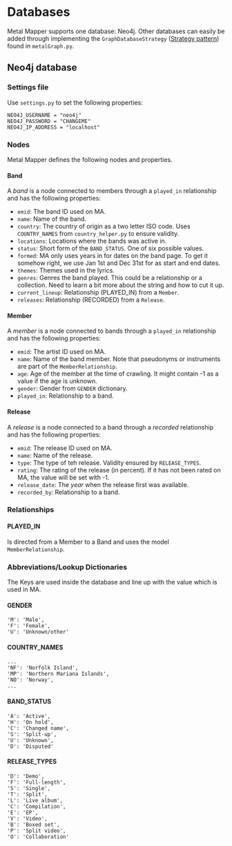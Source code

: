 # Databases

Metal Mapper supports one database: Neo4j. Other databases can easily be added through implementing the
`GraphDatabaseStrategy` ([Strategy pattern](https://en.wikipedia.org/wiki/Strategy_pattern)) found in 
`metalGraph.py`.

## Neo4j database

### Settings file

Use `settings.py` to set the following properties:

    NEO4J_USERNAME = "neo4j"
    NEO4J_PASSWORD = "CHANGEME"
    NEO4J_IP_ADDRESS = "localhost"

### Nodes

Metal Mapper defines the following nodes and properties.

#### Band

A _band_ is a node connected to members through a `played_in` relationship and has the 
following properties:

* `emid`: The band ID used on MA.
* `name`: Name of the band.
* `country`: The country of origin as a two letter ISO code. Uses `COUNTRY_NAMES` from `country_helper.py`
    to ensure validity.
* `locations`: Locations where the bands was active in.
* `status`: Short form of the `BAND_STATUS`. One of six possible values.
* `formed`: MA only uses years in for dates on the band page. To get it somehow right,
    we use Jan 1st and Dec 31st for as start and end dates.
* `themes`: Themes used in the lyrics.
* `genres`: Genres the band played. This could be a relationship or a collection.
    Need to learn a bit more about the string and how to cut it up.
* `current_lineup`: Relationship (PLAYED_IN) from a `Member`.
* `releases`: Relationship (RECORDED) from a `Release`.

#### Member

A _member_ is a node connected to bands through a `played_in` relationship and has the 
following properties:

* `emid`:  The artist ID used on MA.
* `name`: Name of the band member. Note that pseudonyms or instruments are part of the 
    `MemberRelationship`.
* `age`: Age of the member at the time of crawling. It might contain -1 as a value if the age is
    unknown.
* `gender`: Gender from `GENDER` dictionary.
* `played_in`: Relationship to a band.

#### Release

A _release_ is a node connected to a band through a _recorded_ relationship and has the following
properties:

* `emid`: The release ID used on MA.
* `name`: Name of the release.
* `type`: The type of teh release. Validity ensured by `RELEASE_TYPES`.
* `rating`: The rating of the release (in percent). If it has not been rated on MA, the value will
    be set with -1.
* `release_date`: The _year_ when the release first was available.
* `recorded_by`: Relationship to a band.

### Relationships

#### PLAYED_IN

Is directed from a Member to a Band and uses the model `MemberRelationship`. 

### Abbreviations/Lookup Dictionaries

The Keys are used inside the database and line up with the value which is used in MA.

#### GENDER

    'M': 'Male',
    'F': 'Female',
    'U': 'Unknown/other'
    
#### COUNTRY_NAMES

    ...
    'NF': 'Norfolk Island',
    'MP': 'Northern Mariana Islands',
    'NO': 'Norway',
    ...
    
#### BAND_STATUS

    'A': 'Active',
    'H': 'On hold',
    'C': 'Changed name',
    'S': 'Split-up',
    'U': 'Unknown',
    'D': 'Disputed'
    
#### RELEASE_TYPES

    'D': 'Demo',
    'F': 'Full-length',
    'S': 'Single',
    'T': 'Split',
    'L': 'Live album',
    'C': 'Compilation',
    'E': 'EP',
    'V': 'Video',
    'B': 'Boxed set',
    'P': 'Split video',
    'O': 'Collaboration' 